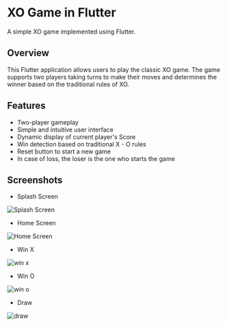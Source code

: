 # XO Game in Flutter

A simple XO game implemented using Flutter.

## Overview

This Flutter application allows users to play the classic XO game. The game supports two players taking turns to make their moves and determines the winner based on the traditional rules of XO.

## Features

- Two-player gameplay
- Simple and intuitive user interface
- Dynamic display of current player's Score
- Win detection based on traditional X - O rules
- Reset button to start a new game
- In case of loss, the loser is the one who starts the game

## Screenshots

- Splash Screen

![Splash Screen](screenshots%2Fsplash%20screen.png)

- Home Screen

![Home Screen](screenshots%2FHome%20screen.png)

- Win X

![win x](screenshots%2Fwin.png)

- Win O

![win o](screenshots%2Fwin%20o.png)

- Draw

![draw](screenshots%2Fdraw.png)



